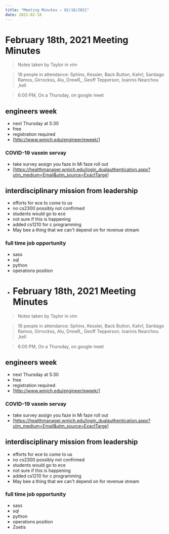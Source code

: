```yaml
---
title: "Meeting Minutes – 02/18/2021"
date: 2021-02-18
---
```

# February 18th, 2021 Meeting Minutes
> Notes taken by Taylor in vim

> 16 people in attendance: Sphinx, Kessler, Back Button, Kahrl, Santiago Ramos, Girrockss, Alu, DrewR,, Geoff Tepperson, Ioannis Nearchou ,kell

> 6:00 PM, On a Thursday, on google meet

## engineers week
* next Thursday at 5:30
* free
* registration required
* [http://www.wmich.edu/engineer/eweek/]

### COVID-19 vaxein servay
* take survey assign you faze in Mi faze roll out
* [https://healthmanager.wmich.edu/login_dualauthentication.aspx?utm_medium=Email&utm_source=ExactTarge]

## interdisciplinary mission from leadership
* efforts for ece to come to us
* no cs2300 possibly not confirmed
* students would go to ece
* not sure if this is happening
* added cs1210 for c programming
* May bee a thing that we can't depend on for revenue stream

### full time job opportunity
* sass
* sql
* python
* operations position
* # February 18th, 2021 Meeting Minutes
> Notes taken by Taylor in vim

> 16 people in attendance: Sphinx, Kessler, Back Button, Kahrl, Santiago Ramos, Girrockss, Alu, DrewR,, Geoff Tepperson, Ioannis Nearchou ,kell

> 6:00 PM, On a Thursday, on google meet

## engineers week
* next Thursday at 5:30
* free
* registration required
* [http://www.wmich.edu/engineer/eweek/]

### COVID-19 vaxein servay
* take survey assign you faze in Mi faze roll out
* [https://healthmanager.wmich.edu/login_dualauthentication.aspx?utm_medium=Email&utm_source=ExactTarge]

## interdisciplinary mission from leadership
* efforts for ece to come to us
* no cs2300 possibly not confirmed
* students would go to ece
* not sure if this is happening
* added cs1210 for c programming
* May bee a thing that we can't depend on for revenue stream

### full time job opportunity
* sass
* sql
* python
* operations position
* Zoetis



















